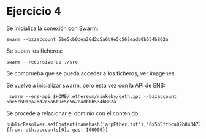 # Ejercicio 4

Se inicializa la conexión con Swarm:
```console
swarm --bzzaccount 5be5cb0dea26d2c5a6b9e5c562eadb0b534b802a
```
Se suben los ficheros:
```console
swarm --recursive up ./src
```
Se comprueba que se pueda acceder a los ficheros, ver imagenes.

Se vuelve a inicializar swarm, pero esta vez con la API de ENS:
```console
 swarm --ens-api $HOME/.ethereum/rinkeby/geth.ipc --bzzaccount 5be5cb0dea26d2c5a6b9e5c562eadb0b534b802a
 ```
 
 Se procede a relacionar el dominio con el contenido:
 ```console
publicResolver.setContent(namehash('arpEther.tst'),'0x5b5ffbca02b04347298f11628ba145469c0c5e8c2ea44366583b9cd5d1da4355', {from: eth.accounts[0], gas: 100000})
```
